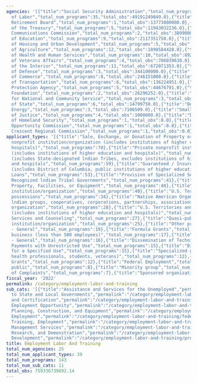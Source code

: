 ```yaml
---
agencies: '[{"title":"Social Security Administration","total_num_programs":3,"total_obs":142334400954.0},{"title":"Department
  of Labor","total_num_programs":35,"total_obs":49191249849.0},{"title":"Railroad
  Retirement Board","total_num_programs":1,"total_obs":13773000000.0},{"title":"Department
  of the Treasury","total_num_programs":5,"total_obs":11943032236.0},{"title":"Federal
  Communications Commission","total_num_programs":2,"total_obs":3809000000.0},{"title":"Department
  of Education","total_num_programs":9,"total_obs":2117351750.0},{"title":"Department
  of Housing and Urban Development","total_num_programs":5,"total_obs":1943000000.0},{"title":"Department
  of Agriculture","total_num_programs":12,"total_obs":1898584428.0},{"title":"Department
  of Health and Human Services","total_num_programs":10,"total_obs":892402981.0},{"title":"Department
  of Veterans Affairs","total_num_programs":4,"total_obs":706039630.0},{"title":"Department
  of the Interior","total_num_programs":11,"total_obs":672071353.0},{"title":"Department
  of Defense","total_num_programs":3,"total_obs":344100000.0},{"title":"Department
  of Commerce","total_num_programs":8,"total_obs":246151000.0},{"title":"Department
  of Transportation","total_num_programs":6,"total_obs":136224951.0},{"title":"Environmental
  Protection Agency","total_num_programs":5,"total_obs":44676791.0},{"title":"Inter-American
  Foundation","total_num_programs":2,"total_obs":26296252.0},{"title":"Corporation
  for National and Community Service","total_num_programs":3,"total_obs":26153697.0},{"title":"Department
  of State","total_num_programs":6,"total_obs":14799750.0},{"title":"Department of
  Energy","total_num_programs":3,"total_obs":7106509.0},{"title":"Small Business Administration","total_num_programs":1,"total_obs":4464157.0},{"title":"Department
  of Justice","total_num_programs":4,"total_obs":1000000.0},{"title":"Denali Commission","total_num_programs":2,"total_obs":20.0},{"title":"Department
  of Homeland Security","total_num_programs":1,"total_obs":0.0},{"title":"Equal Employment
  Opportunity Commission","total_num_programs":1,"total_obs":0.0},{"title":"Southeast
  Crescent Regional Commission","total_num_programs":1,"total_obs":0.0}]'
applicant_types: '[{"title":"Sale, Exchange, or Donation of Property or Goods","total_num_programs":70},{"title":"Public
  nonprofit institution/organization (includes institutions of higher education and
  hospitals)","total_num_programs":70},{"title":"Private nonprofit institution/organization
  (includes institutions of higher education and hospitals)","total_num_programs":66},{"title":"Local
  (includes State-designated lndian Tribes, excludes institutions of higher education
  and hospitals","total_num_programs":59},{"title":"Guaranteed / Insured Loans","total_num_programs":59},{"title":"State","total_num_programs":56},{"title":"State
  (includes District of Columbia, public institutions of higher education and hospitals)","total_num_programs":53},{"title":"Direct
  Loans","total_num_programs":53},{"title":"Provision of Specialized Services","total_num_programs":41},{"title":"Federally
  Recognized lndian Tribal Governments","total_num_programs":41},{"title":"Use of
  Property, Facilities, or Equipment","total_num_programs":40},{"title":"Other public
  institution/organization","total_num_programs":40},{"title":"U.S. Territories and
  possessions","total_num_programs":34},{"title":"Native American Organizations (includes
  lndian groups, cooperatives, corporations, partnerships, associations)","total_num_programs":29},{"title":"Profit
  organization","total_num_programs":28},{"title":"U.S. Territories and possessions
  (includes institutions of higher education and hospitals)","total_num_programs":27},{"title":"Advisory
  Services and Counseling","total_num_programs":27},{"title":"Quasi-public nonprofit
  institution/organization","total_num_programs":25},{"title":"Other private institutions/organizations","total_num_programs":23},{"title":"Government
  - General","total_num_programs":19},{"title":"Formula Grants","total_num_programs":19},{"title":"Training","total_num_programs":17},{"title":"Small
  business (less than 500 employees)","total_num_programs":17},{"title":"Individual/Family","total_num_programs":17},{"title":"Non-Government
  - General","total_num_programs":16},{"title":"Dissemination of Technical Information","total_num_programs":16},{"title":"Intrastate","total_num_programs":15},{"title":"Interstate","total_num_programs":15},{"title":"Direct
  Payments with Unrestricted Use","total_num_programs":15},{"title":"Direct Payments
  for a Specified Use","total_num_programs":15},{"title":"Specialized group (e.g.
  health professionals, students, veterans)","total_num_programs":12},{"title":"Project
  Grants","total_num_programs":12},{"title":"Federal Employment","total_num_programs":12},{"title":"Federal","total_num_programs":12},{"title":"Anyone/general
  public","total_num_programs":8},{"title":"Minority group","total_num_programs":7},{"title":"Investigation
  of Complaints","total_num_programs":7},{"title":"Sponsored organization","total_num_programs":6},{"title":"Insurance","total_num_programs":6}]'
fiscal_year: '2022'
permalink: /category/employment-labor-and-training
sub_cats: '[{"title":"Assistance and Services for the Unemployed","permalink":"/category/employment-labor-and-training/assistance-and-services-for-the-unemployed","total_num_programs":33,"total_obs":62691200543.0},{"title":"Assistance
  to State and Local Governments","permalink":"/category/employment-labor-and-training/assistance-to-state-and-local-governments","total_num_programs":29,"total_obs":6948422829.0},{"title":"Bonding
  and Certification","permalink":"/category/employment-labor-and-training/bonding-and-certification","total_num_programs":8,"total_obs":284854962.0},{"title":"Equal
  Employment Opportunity","permalink":"/category/employment-labor-and-training/equal-employment-opportunity","total_num_programs":12,"total_obs":818655652.0},{"title":"Facilities,
  Planning, Construction, and Equipment","permalink":"/category/employment-labor-and-training/facilities--planning--construction--and-equipment","total_num_programs":16,"total_obs":12636559948.0},{"title":"Federal
  Employment","permalink":"/category/employment-labor-and-training/federal-employment","total_num_programs":7,"total_obs":28433849.0},{"title":"Job
  Training, Employment","permalink":"/category/employment-labor-and-training/job-training--employment","total_num_programs":96,"total_obs":170480835090.14},{"title":"Labor
  Management Services","permalink":"/category/employment-labor-and-training/labor-management-services","total_num_programs":14,"total_obs":507907762.0},{"title":"Planning,
  Research, and Demonstration","permalink":"/category/employment-labor-and-training/planning--research--and-demonstration","total_num_programs":26,"total_obs":944417115.0},{"title":"Program
  Development","permalink":"/category/employment-labor-and-training/program-development","total_num_programs":39,"total_obs":4522242329.0},{"title":"Statistical","permalink":"/category/employment-labor-and-training/statistical","total_num_programs":11,"total_obs":683323073.0}]'
title: Employment Labor And Training
total_num_agencies: 25
total_num_applicant_types: 39
total_num_programs: 143
total_num_sub_cats: 11
total_obs: 759336739692.14
---
```

